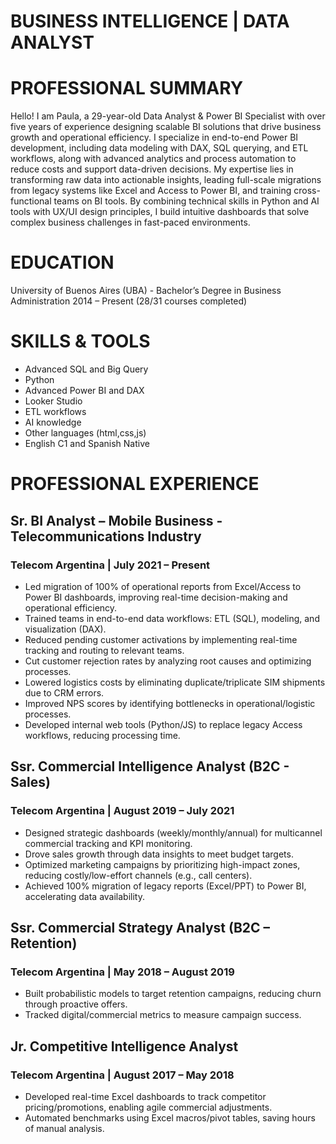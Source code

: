 # BUSINESS INTELLIGENCE | DATA ANALYST

#  PROFESSIONAL SUMMARY

Hello! I am Paula, a 29-year-old Data Analyst & Power BI Specialist with over five years of experience designing scalable BI solutions that drive business growth and operational efficiency. I specialize in end-to-end Power BI development, including data modeling with DAX, SQL querying, and ETL workflows, along with advanced analytics and process automation to reduce costs and support data-driven decisions. My expertise lies in transforming raw data into actionable insights, leading full-scale migrations from legacy systems like Excel and Access to Power BI, and training cross-functional teams on BI tools. By combining technical skills in Python and AI tools with UX/UI design principles, I build intuitive dashboards that solve complex business challenges in fast-paced environments.



# EDUCATION

 University of Buenos Aires (UBA) -  Bachelor’s Degree in Business Administration
 2014 – Present (28/31 courses completed)

#  SKILLS & TOOLS

- Advanced SQL and Big Query
- Python
- Advanced Power BI and DAX
- Looker Studio 
- ETL workflows
- AI knowledge
- Other languages (html,css,js)
- English C1 and Spanish Native 
 
#  PROFESSIONAL EXPERIENCE


## Sr. BI Analyst – Mobile Business - Telecommunications Industry
### Telecom Argentina | July 2021 – Present

- Led migration of 100% of operational reports from Excel/Access to Power BI dashboards, improving real-time decision-making and operational efficiency.
- Trained teams in end-to-end data workflows: ETL (SQL), modeling, and visualization (DAX).
- Reduced pending customer activations by implementing real-time tracking and routing to relevant teams.
- Cut customer rejection rates by analyzing root causes and optimizing processes.
- Lowered logistics costs by eliminating duplicate/triplicate SIM shipments due to CRM errors.
- Improved NPS scores by identifying bottlenecks in operational/logistic processes.
- Developed internal web tools (Python/JS) to replace legacy Access workflows, reducing processing time.

## Ssr. Commercial Intelligence Analyst (B2C - Sales)
### Telecom Argentina | August 2019 – July 2021

- Designed strategic dashboards (weekly/monthly/annual) for multicannel commercial tracking and KPI monitoring.
- Drove sales growth through data insights to meet budget targets.
- Optimized marketing campaigns by prioritizing high-impact zones, reducing costly/low-effort channels (e.g., call centers).
- Achieved 100% migration of legacy reports (Excel/PPT) to Power BI, accelerating data availability.

## Ssr. Commercial Strategy Analyst (B2C – Retention)
### Telecom Argentina | May 2018 – August 2019

- Built probabilistic models to target retention campaigns, reducing churn through proactive offers.
- Tracked digital/commercial metrics to measure campaign success.

## Jr. Competitive Intelligence Analyst
### Telecom Argentina | August 2017 – May 2018

- Developed real-time Excel dashboards to track competitor pricing/promotions, enabling agile commercial adjustments.
- Automated benchmarks using Excel macros/pivot tables, saving hours of manual analysis.

